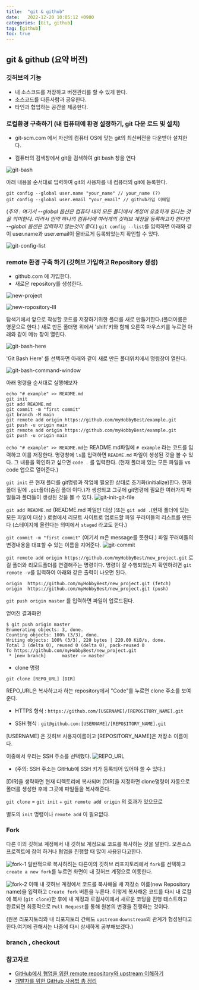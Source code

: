 ```yaml
---
title:  "git & github"  
date:   2022-12-20 10:05:12 +0900
categories: [Git, github]
tag: [github]
toc: true
---
```


## git & github (요약 버전)

### 깃허브의 기능

- 내 소스코드를 저장하고 버전관리를 할 수 있게 한다.
- 소스코드를 다른사람과 공유한다.
- 타인과 협업하는 공간을 제공한다.

### 로컬환경 구축하기 (내 컴퓨터에 환경 설정하기, git 다운 로드 및 설치)

- git-scm.com 에서 자신의 컴퓨터 OS에 맞는 git의 최신버전을 다운받아 설치한다.

- 컴퓨터의 검색창에서 git을 검색하여  git bash 창을 연다

![git-bash](/images/2022-12-20/2022-12-20-git-bash.png)

아래 내용을 순서대로 입력하여 git의 사용자를 내 컴퓨터의 git에 등록한다.

``` git
git config --global user.name "your_name" // your_name (?)
git config --global user.email "your_email" // github가입 이메일
```

(_주의 : 여기서 --global 옵션은 컴퓨터 내의 모든 폴더에서 계정이 유효하게 된다는 것을 의미한다. 따라서 만약 하나의 컴퓨터에 여러개의 깃허브 계정을 등록하고자 한다면 --global 옵션은 입력하지 않는것이 좋다._)
`git config --list`를 입력하면 아래와 같이 user.name과 user.email이 올바르게 등록되었는지 확인할 수 있다.

![git-config-list](/images/2022-12-20/2022-12-20-git-config-list.png)

### remote 환경 구축 하기 (깃허브 가입하고 Repository 생성)

- github.com 에 가입한다.
- 새로운 repository를 생성한다.

![new-project](/images/2022-12-20/2022-12-18-new-project01.png)

![new-ropository-III](/images/2022-12-20/2022-12-18-new-ropository-III.png)

탐색기에서 앞으로 작성할 코드를 저장하기위한 폴더를 새로 만들기한다.(폴더이름은 영문으로 한다.)
새로 만든 폴더명 위에서 'shift'키와 함께 오른쪽 마우스키를 누르면 아래와 같이  메뉴 창이 열린다.

![git-bash-here](/images/2022-12-20/2022-12-20-git-bash-here.png)

 'Git Bash Here' 를 선택하면 아래와 같이 새로 만든 폴더위치에서 명령창이 열린다.

![git-bash-command-window](/images/2022-12-20/2022-12-20-git-bash-command-window.png)

아래 명령을 순서대로 실행해보자

``` git
echo "# example" >> README.md
git init
git add README.md
git commit -m "first commit"
git branch -M main
git remote add origin https://github.com/myHobbyBest/example.git
git push -u origin main
git remote add origin https://github.com/myHobbyBest/example.git
git push -u origin main
```

`echo "# example" >> README.md`는 README.md파일에 `# example` 라는 코드를 입력하고 이를 저장한다.
명령창에 `ls`를 입력하면 `README.md` 파일이 생성된 것을 볼 수 있다. 그 내용을 확인하고 싶으면 `code .` 를 입력한다. (현재 폴더에 있는 모든 파일을 vs code 앱으로 열어준다.)

`git init` 은 현재 폴더를 git명령과 작업에 필요한 상태로 초기화(initialize)한다.
현재 폴더 밑에 `.git`폴더(숨김 폴더 이다.)가 생성되고 그곳에 git명령에 필요한 여러가지 파일들과 폴더들이 생성된 것을 볼 수 있다.
![git-init-git-file](/images/2022-12-20/2022-12-20-git-init-git-file.png)

`git add README.md` (README.md 파일만 대상 )또는 `git add .`(현재 폴더에 있는 모든 파일이 대상 ) 로컬에서 리모트 사이트로 업로드할 파일 꾸러미들의 리스트를 만든다 (스테이지에 올린다는 의미에서 `staged` 라고도 한다.)

`git commit -m "first commit"` (여기서 m은 message를 뜻한다.) 파일 꾸러미들의 변경내용을 대표할 수 있는 이름을 지어준다.
![git-commit](/images/2022-12-20/2022-12-21-git-commit.png)

`git remote add origin https://github.com/myHobbyBest/new_project.git`
로컬 폴더와 리모트폴더를 연결해주는 명령이다.  명령이 잘 수행되었는지 확인하려면  `git remote -v`를 입력하여 아래와 같은 출력이 나오면 된다.

``` terminal
origin  https://github.com/myHobbyBest/new_project.git (fetch)
origin  https://github.com/myHobbyBest/new_project.git (push)
```

`git push origin master` 를 입력하면 파일이 업로드된다.

얻어진 결과화면

``` terminal
$ git push origin master
Enumerating objects: 3, done.
Counting objects: 100% (3/3), done.
Writing objects: 100% (3/3), 220 bytes | 220.00 KiB/s, done.
Total 3 (delta 0), reused 0 (delta 0), pack-reused 0
To https://github.com/myHobbyBest/new_project.git
 * [new branch]      master -> master
```

- clone 명령

`git clone [REPO_URL] [DIR]`

REPO_URL은 복사하고자 하는 repository에서 "Code"를 누르면 clone 주소를 보여준다.

- HTTPS 형식 : `https://github.com/[USERNAME]/[REPOSITORY_NAME].git`

- SSH 형식 : `git@github.com:[USERNAME]/[REPOSITORY_NAME].git`

[USERNAME] 은 깃허브 사용자이름이고 [REPOSITORY_NAME]은 저장소 이름이다.

이중에서 우리는 SSH 주소를 선택했다.
![REPO_URL](/images/2022-12-20/2022-12-21-repo-URL.png)

- (주의: SSH 주소는 GitHub에 SSH 키가 등록되어 있어야 쓸 수 있다.)

[DIR]을 생략하면 현재 디렉토리에 복사되며 [DIR[을 지정하면 clone명령이 자동으로 폴더를 생성한 후에 그곳에 파일들을 복사해준다.

`git clone` =  `git init` + `git remote add origin` 의 효과가 있으므로

별도의  `init` 명령이나  `remote add` 이 필요없다.

### Fork

다른 이의 깃허브 계정에서 내 깃허브 계정으로 코드를 복사하는 것을 말한다.
오픈소스 프로젝트에 참여 하거나 협업을 진행할 때 많이 사용된다고한다.

![fork-1](/images/2022-12-20/2022-12-22-fork-1.png)
일반적으로 복사하려는 다른이의 깃허브 리포지토리에서 `fork`를 선택하고  `create a new fork`를 누르면 화면이 내 깃허브 계정으로 이동한다.

![fork-2](/images/2022-12-20/2022-12-22-fork-2.png)
이때 내 깃허브 계정에서 코드를 복사해올 새 저장소 이름(new Repository name)을 입력하고 `Create fork` 버튼을 누른다.
이렇게 복사해온 코드를 다시 내 로컬에 복사 (`git clone`)한 후에 내 계정과 로컬사이에서 새로운 코딩을 진행 테스트하고 완료되면 최종적으로 `Pull Request`를 통해 원본의 변경을 진행하는 것이다.

(원본 리포지토리와 내 리포지토리 간에도 `upstream` `downstream`의 관계가 형성된다고 한다.여기에 관해서는 나중에 다시 상세하게 공부해보겠다.)

### branch , checkout

### 참고자료

- [GitHub에서 협업을 위한 remote repository와 upstream 이해하기](https://pers0n4.io/github-remote-repository-and-upstream/)
- [개발자를 위한 GitHub 사용법 총 정리](https://www.lainyzine.com/ko/article/summary-of-how-to-use-github-for-developers/)
